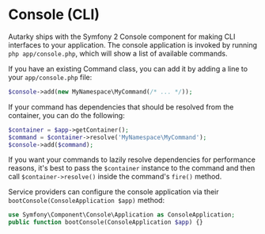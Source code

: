 # Console (CLI)

Autarky ships with the Symfony 2 Console component for making CLI interfaces to your application. The console application is invoked by running `php app/console.php`, which will show a list of available commands.

If you have an existing Command class, you can add it by adding a line to your `app/console.php` file:

```php
$console->add(new MyNamespace\MyCommand(/* ... */));
```

If your command has dependencies that should be resolved from the container, you can do the following:

```php
$container = $app->getContainer();
$command = $container->resolve('MyNamespace\MyCommand');
$console->add($command);
```

If you want your commands to lazily resolve dependencies for performance reasons, it's best to pass the `$container` instance to the command and then call `$container->resolve()` inside the command's `fire()` method.

Service providers can configure the console application via their `bootConsole(ConsoleApplication $app)` method:

```php
use Symfony\Component\Console\Application as ConsoleApplication;
public function bootConsole(ConsoleApplication $app) {}
```
